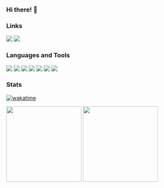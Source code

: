 ### Hi there! 👋

### Links
[<img src="https://img.shields.io/badge/LinkedIn-0D1117?style=for-the-badge&logo=linkedin&logoColor=2e7cd4"/>](https://www.linkedin.com/in/mariafcatani/) <img src="https://img.shields.io/badge/Gmail-0D1117?style=for-the-badge&logo=gmail&logoColor=2e7cd4">

### Languages and Tools
<img src="https://img.shields.io/badge/Ruby-0D1117?style=for-the-badge&logo=ruby&logoColor=2e7cd4"> <img src="https://img.shields.io/badge/rails-0D1117.svg?style=for-the-badge&logo=ruby-on-rails&logoColor=2e7cd4"> <img src="https://img.shields.io/badge/Delphi-0D1117?style=for-the-badge&logo=delphi&logoColor=2e7cd4"> <img src="https://img.shields.io/badge/python-0D1117?style=for-the-badge&logo=python&logoColor=2e7cd4"> <img src="https://img.shields.io/badge/HTML5-0D1117?style=for-the-badge&logo=html5&logoColor=2e7cd4">  <img src="https://img.shields.io/badge/CSS3-0D1117?style=for-the-badge&logo=css3&logoColor=2e7cd4"> <img src="https://img.shields.io/badge/JavaScript-0D1117?style=for-the-badge&logo=javascript&logoColor=2e7cd4"> 

### Stats
[![wakatime](https://wakatime.com/badge/user/77b6e513-896a-427f-8e46-9a67cbd76f56.svg)](https://wakatime.com/@77b6e513-896a-427f-8e46-9a67cbd76f56)

<img height="200em" src="https://github-readme-stats-maria-fernanda-catanis-projects.vercel.app/api?username=mariafcatani&show_icons=true&include_all_commits=true&count_private=true"/> <img height="200em" src="https://github-readme-stats.vercel.app/api/wakatime?username=mariafcatani"/>
